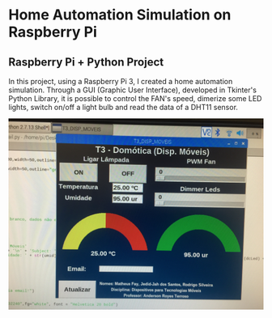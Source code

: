 # Home Automation Simulation on Raspberry Pi
## Raspberry Pi + Python Project

In this project, using a Raspberry Pi 3, I created a home automation simulation. Through a GUI (Graphic User Interface), developed in Tkinter's Python Library, it is possible to control the FAN's speed, dimerize some LED lights, switch on/off a light bulb and read the data of a DHT11 sensor.

![alt text](https://github.com/mfaysoares/Python/blob/master/home_pi/domotica.JPG)
